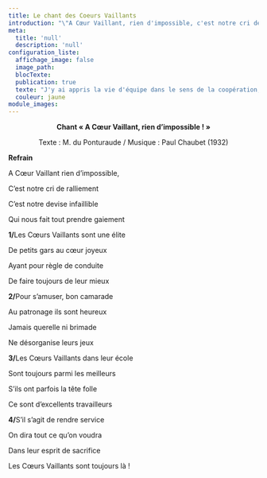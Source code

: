 ```yaml
---
title: Le chant des Coeurs Vaillants
introduction: "\"A Cœur Vaillant, rien d'impossible, c'est notre cri de ralliement...\". Voici le chant emblématique des Cœurs Vaillants."
meta:
  title: 'null'
  description: 'null'
configuration_liste:
  affichage_image: false
  image_path:
  blocTexte:
  publication: true
  texte: "J'y ai appris la vie d'équipe dans le sens de la coopération, également le goût de l'ascèse pour soi-même, sans se comparer, ni juger les autres. J'y ai appris à voir la valeur de l'autre."
  couleur: jaune
module_images:
---
```



<div><p align="center"><strong>Chant &laquo; A C&oelig;ur Vaillant, rien d&rsquo;impossible !&nbsp;&raquo;</strong></p><p align="center">Texte : M. du Ponturaude / Musique : Paul Chaubet (1932)</p><p><strong>Refrain</strong></p><p>A C&oelig;ur Vaillant rien d&rsquo;impossible,</p><p>C&rsquo;est notre cri de ralliement</p><p>C&rsquo;est notre devise infaillible</p><p>Qui nous fait tout prendre gaiement</p><p><strong>1/</strong>Les C&oelig;urs Vaillants sont une &eacute;lite</p><p>De petits gars au c&oelig;ur joyeux</p><p>Ayant pour r&egrave;gle de conduite</p><p>De faire toujours de leur mieux</p><p><strong>2/</strong>Pour s&rsquo;amuser, bon camarade</p><p>Au patronage ils sont heureux</p><p>Jamais querelle ni brimade</p><p>Ne d&eacute;sorganise leurs jeux</p><p><strong>3/</strong>Les C&oelig;urs Vaillants dans leur &eacute;cole</p><p>Sont toujours parmi les meilleurs</p><p>S&rsquo;ils ont parfois la t&ecirc;te folle</p><p>Ce sont d&rsquo;excellents travailleurs</p><p><strong>4/</strong>S&rsquo;il s&rsquo;agit de rendre service</p><p>On dira tout ce qu&rsquo;on voudra</p><p>Dans leur esprit de sacrifice</p><p>Les C&oelig;urs Vaillants sont toujours l&agrave; !</p></div>